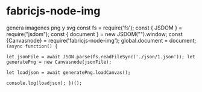 # fabricjs-node-img
genera imagenes png y svg
const fs = require('fs');
const { JSDOM } = require("jsdom");
const { document } = new JSDOM("").window;
const {Canvasnode} = require('fabricjs-node-img');
global.document = document;
<code>
(async function() {    
    let jsonFile = await JSON.parse(fs.readFileSync('./json/1.json'));
    let generatePng = new Canvasnode(jsonFile);    
    let loadjson = await generatePng.loadCanvas();    
    console.log(loadjson);
})();

</code>
